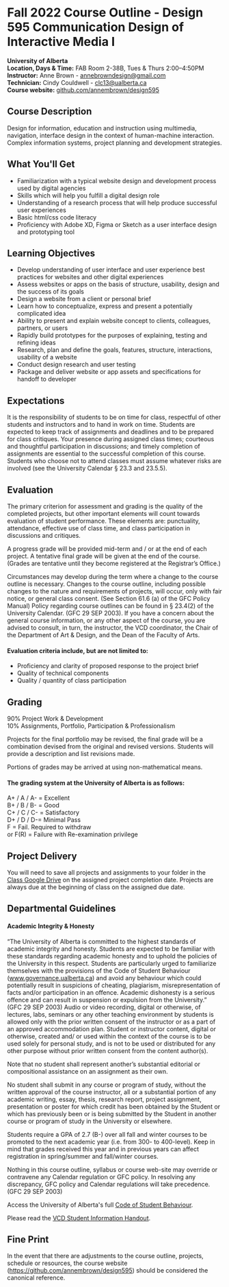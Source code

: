# Fall 2022 Course Outline - Design 595 Communication Design of Interactive Media I
**University of Alberta** <br>
**Location, Days & Time:** FAB Room 2-38B, Tues & Thurs 2:00–4:50PM <br> 
**Instructor:** Anne Brown - annebrowndesign@gmail.com <br>
**Technician:** Cindy Couldwell - clc13@ualberta.ca <br>
**Course website:** [github.com/annembrown/design595](https://github.com/annembrown/design595)

## Course Description 
Design for information, education and instruction using multimedia, navigation, interface design in the context of human-machine interaction. Complex information systems, project planning and development strategies.
## What You'll Get
- Familiarization with a typical website design and development process used by digital agencies 
- Skills which will help you fulfill a digital design role
- Understanding of a research process that will help produce successful user experiences
- Basic html/css code literacy 
- Proficiency with Adobe XD, Figma or Sketch as a user interface design and prototyping tool 
## Learning Objectives
- Develop understanding of user interface and user experience best practices for websites and other digital experiences
- Assess websites or apps on the basis of structure, usability, design and the success of its goals 
- Design a website from a client or personal brief 
- Learn how to conceptualize, express and present a potentially complicated idea 
- Ability to present and explain website concept to clients, colleagues, partners, or users 
- Rapidly build prototypes for the purposes of explaining, testing and refining ideas 
- Research, plan and define the goals, features, structure, interactions, usability of a website 
- Conduct design research and user testing 
- Package and deliver website or app assets and specifications for handoff to developer 
## Expectations
It is the responsibility of students to be on time for class, respectful of other students and instructors and to hand in work on time. Students are expected to keep track of assignments and deadlines and to be prepared for class critiques. Your presence during assigned class times; courteous and thoughtful participation in discussions; and timely completion of assignments are essential to the successful completion of this course. Students who choose not to attend classes must assume whatever risks are involved (see the University Calendar § 23.3 and 23.5.5).
## Evaluation
The primary criterion for assessment and grading is the quality of the completed projects, but other important elements will count towards evaluation of student performance. These elements are: punctuality, attendance, effective use of class time, and class participation in discussions and critiques.

A progress grade will be provided mid-term and / or at the end of each project. A tentative final grade will be given at the end of the course. (Grades are tentative until they become registered at the Registrar’s Office.)

Circumstances may develop during the term where a change to the course outline is necessary. Changes to the course outline, including possible changes to the nature and requirements of projects, will occur, only with fair notice, or general class consent. (See Section 61.6 (a) of the GFC Policy Manual) Policy regarding course outlines can be found in § 23.4(2) of the University Calendar. (GFC 29 SEP 2003). If you have a concern about the general course information, or any other aspect of the course, you are advised to consult, in turn, the instructor, the VCD coordinator, the Chair of the Department of Art & Design, and the Dean of the Faculty of Arts.
#### Evaluation criteria include, but are not limited to:
- Proficiency and clarity of proposed response to the project brief 
- Quality of technical components 
- Quality / quantity of class participation 
## Grading
90% Project Work & Development  
10% Assignments, Portfolio, Participation & Professionalism

Projects for the final portfolio may be revised, the final grade will be a combination devised from the original and revised versions. Students will provide a description and list revisions made.

Portions of grades may be arrived at using non-mathematical means.

#### The grading system at the University of Alberta is as follows:
A+ / A / A- = Excellent  
B+ / B / B- = Good  
C+ / C / C- = Satisfactory  
D+ / D / D-= Minimal Pass  
F = Fail. Required to withdraw  
or F(R) = Failure with Re-examination privilege 

## Project Delivery
You will need to save all projects and assignments to your folder in the [Class Google Drive](https://drive.google.com/drive/folders/1KhhVdiu4iG2xxqt5WT-Pd89hMuWB6TOt?usp=sharing) on the assigned project completion date. Projects are always due at the beginning of class on the assigned due date.

## Departmental Guidelines
#### Academic Integrity & Honesty
“The University of Alberta is committed to the highest standards of academic integrity and honesty. Students are expected to be familiar with these standards regarding academic honesty and to uphold the policies of the University in this respect. Students are particularly urged to familiarize themselves with the provisions of the Code of Student Behaviour (www.governance.ualberta.ca) and avoid any behaviour which could potentially result in suspicions of cheating, plagiarism, misrepresentation of facts and/or participation in an offence. Academic dishonesty is a serious offence and can result in suspension or expulsion from the University.” (GFC 29 SEP 2003)
Audio or video recording, digital or otherwise, of lectures, labs, seminars or any other teaching environment by students is allowed only with the prior written consent of the instructor or as a part of an approved accommodation plan. Student or instructor content, digital or otherwise, created and/ or used within the context of the course is to be used solely for personal study, and is not to be used or distributed for any other purpose without prior written consent from the content author(s).

Note that no student shall represent another’s substantial editorial or compositional assistance on an assignment as their own.

No student shall submit in any course or program of study, without the written approval of the course instructor, all or a substantial portion of any academic writing, essay, thesis, research report, project assignment, presentation or poster for which credit has been obtained by the Student or which has previously been or is being submitted by the Student in another course or program of study in the University or elsewhere.

Students require a GPA of 2.7 (B-) over all fall and winter courses to be promoted to the next academic year (i.e. from 300- to 400-level). Keep in mind that grades received this year and in previous years can affect registration in spring/summer and fall/winter courses.

Nothing in this course outline, syllabus or course web-site may override or contravene any Calendar regulation or GFC policy. In resolving any discrepancy, GFC policy and Calendar regulations will take precedence. (GFC 29 SEP 2003)

Access the University of Alberta's full [Code of Student Behaviour](https://www.ualberta.ca/governance/resources/policies-standards-and-codes-of-conduct/code-of-student-behaviour.html). 

Please read the [VCD Student Information Handout](https://github.com/annembrown/design595/blob/main/vcd-handbook.md).

## Fine Print
In the event that there are adjustments to the course outline, projects, schedule or resources, the course website (https://github.com/annembrown/design595) should be considered the canonical reference.
